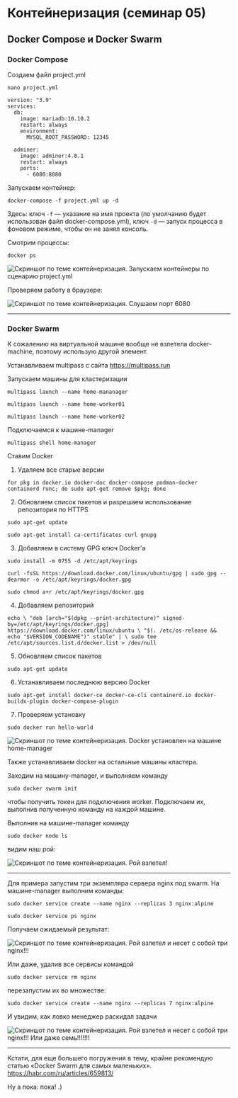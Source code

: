 # Контейнеризация (семинар 05)

## Docker Compose и Docker Swarm

### Docker Compose
Создаем файл project.yml

`nano project.yml`

``` docker
version: "3.9"
services:
  db:
    image: mariadb:10.10.2
    restart: always
    environment:
      MYSQL_ROOT_PASSWORD: 12345

  adminer:
    image: adminer:4.8.1
    restart: always
    ports:
      - 6080:8080
```
Запускаем контейнер:

`docker-compose -f project.yml up -d`

Здесь: ключ `-f` — указание на имя проекта (по умолчанию будет использован файл docker-compose.yml), ключ `-d` — запуск процесса в фоновом режиме, чтобы он не занял консоль.

Смотрим процессы:

`docker ps`

![Скриншот по теме контейнеризация. Запускаем контейнеры по сценарию project.yml](./img/VirtualBox_Linux_24_08_2023_11_14_21.png)

Проверяем работу в браузере:

![Скриншот по теме контейнеризация. Слушаем порт 6080](./img/VirtualBox_Linux_24_08_2023_11_16_21.png)

---
### Docker Swarm

К сожалению на виртуальной машине вообще не взлетела docker-machine, поэтому использую другой элемент.

Устанавливаем multipass с сайта
https://multipass.run

Запускаем машины для кластеризации

`multipass launch --name home-mananager`

`multipass launch --name home-worker01`

`multipass launch --name home-worker02`

Подключаемся к машине-manager

`multipass shell home-manager`

Ставим Docker

1. Удаляем все старые версии

`for pkg in docker.io docker-doc docker-compose podman-docker containerd runc; do sudo apt-get remove $pkg; done`

2. Обновляем список пакетов и разрешаем использование репозитория по HTTPS

`sudo apt-get update`

`sudo apt-get install ca-certificates curl gnupg`

3. Добавляем в систему GPG ключ Docker'а

`sudo install -m 0755 -d /etc/apt/keyrings`

`curl -fsSL https://download.docker.com/linux/ubuntu/gpg | sudo gpg --dearmor -o /etc/apt/keyrings/docker.gpg`

`sudo chmod a+r /etc/apt/keyrings/docker.gpg`

4. Добавляем репозиторий 

`echo \
  "deb [arch="$(dpkg --print-architecture)" signed-by=/etc/apt/keyrings/docker.gpg] https://download.docker.com/linux/ubuntu \
  "$(. /etc/os-release && echo "$VERSION_CODENAME")" stable" | \
  sudo tee /etc/apt/sources.list.d/docker.list > /dev/null`
  
5. Обновляем список пакетов
  
  `sudo apt-get update`
  
6. Устанавливаем последнюю версию Docker

  `sudo apt-get install docker-ce docker-ce-cli containerd.io docker-buildx-plugin docker-compose-plugin`
  
7. Проверяем установку

  `sudo docker run hello-world`
  
![Скриншот по теме контейнеризация. Docker установлен на машине home-manager](./img/VirtualBox_vbox_25_08_2023_10_29_39.png)

Также устанавливаем docker на остальные машины кластера.

Заходим на машину-manager, и выполняем команду

`sudo docker swarm init`

чтобы получить токен для подключения worker. Подключаем их, выполнив полученную команду на каждой машине.

Выполнив на машине-manager команду

`sudo docker node ls`

видим наш рой:

![Скриншот по теме контейнеризация. Рой взлетел!](./img/VirtualBox_vbox_25_08_2023_11_07_34.png)

---

Для примера запустим три экземпляра сервера nginx под swarm. На машине-manager выполним команды:

`sudo docker service create --name nginx --replicas 3 nginx:alpine`

`sudo docker service ps nginx`

Получаем ожидаемый результат:

![Скриншот по теме контейнеризация. Рой взлетел и несет с собой три nginx!!!](./img/VirtualBox_vbox_25_08_2023_11_20_17.png)

Или даже, удалив все сервисы командой

`sudo docker service rm nginx`

перезапустим их во множестве:

`sudo docker service create --name nginx --replicas 7 nginx:alpine`

И увидим, как ловко менеджер раскидал задачи

![Скриншот по теме контейнеризация. Рой взлетел и несет с собой три nginx!!! Или даже семь!!!!!!!](./img/VirtualBox_vbox_25_08_2023_11_36_39.png)

---

Кстати, для еще большего погружения в тему, крайне рекомендую статью «Docker Swarm для самых маленьких».
https://habr.com/ru/articles/659813/

Ну а пока: пока! .)